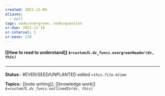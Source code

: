 ```yaml
---
created: 2021-12-09 
aliases:
  - null
tags: node/evergreen, node/question 
sr-due: 2021-12-10
sr-interval: 1
sr-ease: 230
---
```


#### [[How to read to understand]] `$=customJS.dv_funcs.evergreenHeader(dv, this)`

 

### <hr class="footnote"/>

**Status**:: #EVER/SEED/UNPLANTED
*edited `=this.file.mtime`*

**Topics**::  [[note writing]], [[knowledge work]]
*`$=customJS.dv_funcs.outlinedIn(dv, this)`*
